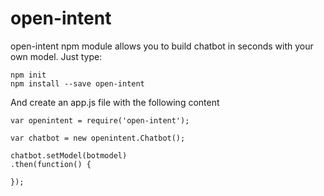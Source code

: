 # open-intent

open-intent npm module allows you to build chatbot in seconds with your own model.
Just type:

    npm init
    npm install --save open-intent

And create an app.js file with the following content

    var openintent = require('open-intent');

    var chatbot = new openintent.Chatbot();

    chatbot.setModel(botmodel)
    .then(function() {

    });